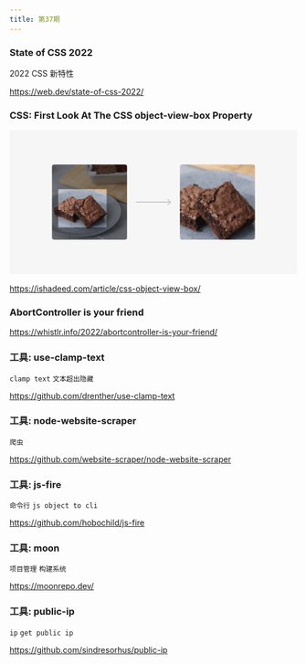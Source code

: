 ```yaml
---
title: 第37期
---
```


### State of CSS 2022

2022 CSS 新特性

https://web.dev/state-of-css-2022/

### CSS: First Look At The CSS object-view-box Property

![](../../public/images/37/crop-image-css.png)

https://ishadeed.com/article/css-object-view-box/

### AbortController is your friend

https://whistlr.info/2022/abortcontroller-is-your-friend/

### 工具: use-clamp-text

`clamp text` `文本超出隐藏`

https://github.com/drenther/use-clamp-text

### 工具: node-website-scraper

`爬虫`

https://github.com/website-scraper/node-website-scraper

### 工具: js-fire

`命令行` `js object to cli`

https://github.com/hobochild/js-fire

### 工具: moon

`项目管理` `构建系统`

https://moonrepo.dev/

### 工具: public-ip

`ip` `get public ip`

https://github.com/sindresorhus/public-ip
